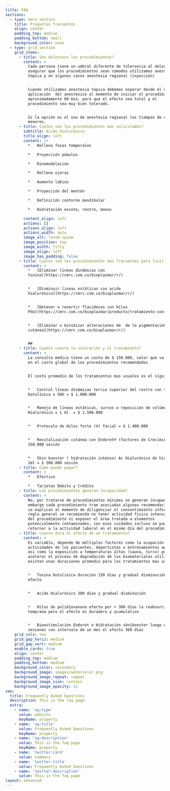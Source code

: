 ```yaml
---
title: FAQ
sections:
  - type: hero_section
    title: Preguntas frecuentes
    align: center
    padding_top: medium
    padding_bottom: small
    background_color: none
  - type: grid_section
    grid_items:
      - title: Son dolorosos los procedimientos?
        content: >
          Cada persona tiene un umbral diferente de tolerancia al dolor, para
          asegurar que los procedimientos sean cómodos utilizamos anestesia
          tópica y en algunos casos anestesia regional (inyección)


          Cuando utilizamos anestesia tópica debemos esperar desde el momento de
          aplicación  del anestésico al momento de iniciar el procedimiento
          aproximadamente 60 min. para que el efecto sea total y el
          procedimiento sea muy bien tolerado.


          Si la opción es el uso de anestesia regional los tiempos de espera son
          menores.
      - title: Cuales son los procedimientos mas solicitados?
        subtitle: Acido Hialurónico
        title_align: left
        content: |+
          *   Relleno fosas temporales

          *   Proyección pómulos

          *   Rinomodelación

          *   Relleno ojeras

          *   Aumento labios

          *   Proyección del mentón

          *   Definición contorno mandibular

          *   Hidratacíón escote, rostro, manos

        content_align: left
        actions: []
        actions_align: left
        actions_width: auto
        image_alt: lorem-ipsum
        image_position: top
        image_width: fifty
        image_align: left
        image_has_padding: false
      - title: Cuales son los procedimientos mas frecuentes para lucir mas jóven?
        content: >
          *   [Eliminar líneas dinámicas con
          toxina](https://cmrc.com.co/bioplazmar/r/)


          *   [Disminuir lineas estáticas con acido
          hialurónico](https://cmrc.com.co/bioplazmar/r/)


          *   [Detener o revertir flacideces con Hilos
          Pdo](https://cmrc.com.co/bioplazmar/producto/tratamiento-con-hilos-tensores/)


          *   [Eliminar o minimizar alteraciones de  de la pigmentación
          cutánea](https://cmrc.com.co/bioplazmar/r/)


          ##
      - title: Cuanto cuesta la valoración y el tratamiento?
        content: >
          La consulta médica tiene un costo de $ 150.000, valor que va incluido
          en el costo global de los procedimientos recomendados


          El costo promedio de los tratamientos mas usuales es el siguiente:


          *   Control líneas dinámicas tercio superior del rostro con toxina
          botulínica x 50U = $ 1.000.000


          *   Manejo de líneas estáticas, surcos o reposición de volúmen con Ac
          Hialurónico x 1 ml  = $ 1.500.000 


          *   Protocolo de Hilos forte (4) facial = $ 1.400.000


          *   Revitalización cutánea con Endoret® (factores de Crecimiento) = $
          350.000 sesión


          *   Skin booster ( hidratación intensa) Ac Hialurónico de hidratación
          2ml = $ 500.000 sesión
      - title: Como puedo pagar?
        content: |
          *   Efectivo

          *   Tarjetas Débito y Crédito
      - title: Los procedimientos generan incapacidad?
        content: >
          No, por tratarse de procedimientos mínimos no generan incapacidad, sin
          embargo cada procedimiento trae asociadas algunas recomendaciones que
          se explican al momento de diligenciar el consentimiento informado, por
          regla general se recomienda no tener actividad física intensa el día
          del procedimiento ni exponer el área tratada a elementos 
          potencialmente contaminados, con esos cuidados incluso se puede
          retornar a la actividad laboral en el mismo día del procedimiento
      - title: Cuanto dura el efecto de un tratamiento?
        content: >
          Es variable, depende de múltiples factores como la ocupación y
          actividades de los pacientes, deportistas o entrenamientos agotadores
          asi como la exposición a temperaturas altas (sauna, turco) pueden
          acelerar el proceso de degradación de los biomateriales utilizados,
          existen unas duraciones promedio para los tratamientos mas usuales:


          *   Toxina botulinica duración 150 días y gradual disminución del
          efecto


          *   Acido Hialurónico 300 días y gradual disminución


          *   Hilos de polidioxanona efecto por + 300 días la reabsorción es
          temprana pero el efecto es duradero y acumulativo


          *   Bioestimulación Endoret o Hidratación sknibooster luego de tres
          sesiones con intervalo de un mes el efecto 360 días
    grid_cols: two
    grid_gap_horiz: medium
    grid_gap_vert: medium
    enable_cards: true
    align: center
    padding_top: medium
    padding_bottom: medium
    background_color: secondary
    background_image: images/watercolor.png
    background_image_repeat: repeat
    background_image_size: contain
    background_image_opacity: 12
seo:
  title: Frequently Asked Questions
  description: This is the faq page
  extra:
    - name: 'og:type'
      value: website
      keyName: property
    - name: 'og:title'
      value: Frequently Asked Questions
      keyName: property
    - name: 'og:description'
      value: This is the faq page
      keyName: property
    - name: 'twitter:card'
      value: summary
    - name: 'twitter:title'
      value: Frequently Asked Questions
    - name: 'twitter:description'
      value: This is the faq page
layout: advanced
---
```

